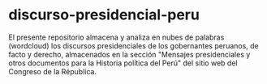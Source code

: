 # discurso-presidencial-peru
El presente repositorio almacena y analiza en nubes de palabras (wordcloud) los discursos presidenciales de los gobernantes peruanos, de facto y derecho, almacenados en la sección "Mensajes presidenciales y otros documentos para la Historia política del Perú" del sitio web del Congreso de la Républica.
